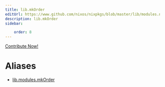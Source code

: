 ```yaml
---
title: lib.mkOrder
editUrl: https://www.github.com/nixos/nixpkgs/blob/master/lib/modules.nix#L1042C13
description: lib.mkOrder
sidebar:

    order: 8
---
```


<a href="https://www.github.com/nixos/nixpkgs/blob/master/lib/modules.nix#L1042C13">Contribute Now!</a>


# Aliases

- [lib.modules.mkOrder](/reference/libmodules.mkOrder)


